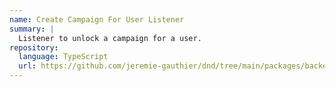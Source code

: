 ```yaml
---
name: Create Campaign For User Listener
summary: |
  Listener to unlock a campaign for a user.
repository:
  language: TypeScript
  url: https://github.com/jeremie-gauthier/dnd/tree/main/packages/backend/src/campaign/events/listeners/create-campaign-for-user
---
```


<NodeGraph />
